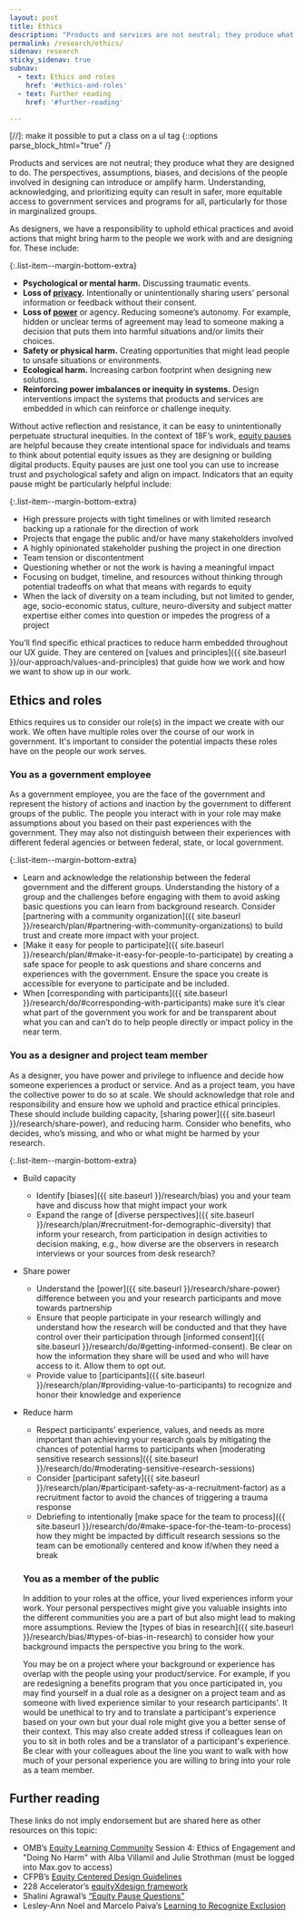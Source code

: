 ```yaml
---
layout: post
title: Ethics
description: "Products and services are not neutral; they produce what they are designed to do. The perspectives, assumptions, biases, and decisions of the people involved in designing can introduce or amplify harm."
permalink: /research/ethics/
sidenav: research
sticky_sidenav: true
subnav:
  - text: Ethics and roles
    href: '#ethics-and-roles'
  - text: Further reading
    href: '#further-reading'

---
```

[//]: make it possible to put a class on a ul tag
{::options parse_block_html="true" /}

Products and services are not neutral; they produce what they are designed to do. The perspectives, assumptions, biases, and decisions of the people involved in designing can introduce or amplify harm. Understanding, acknowledging, and prioritizing equity can result in safer, more equitable access to government services and programs for all, particularly for those in marginalized groups. 

As designers, we have a responsibility to uphold ethical practices and avoid actions that might bring harm to the people we work with and are designing for. These include:

{:.list-item--margin-bottom-extra}
- **Psychological or mental harm.** Discussing traumatic events. 
- **Loss of [privacy]({{site.baseurl}}/research/privacy).** Intentionally or unintentionally sharing users’ personal information or feedback without their consent.
- **Loss of [power]({{site.baseurl}}/research/share-power)** or agency. Reducing someone’s autonomy. For example, hidden or unclear terms of agreement may lead to someone making a decision that puts them into harmful situations  and/or limits their choices.
- **Safety or physical harm.** Creating opportunities that might lead people to unsafe situations or environments.
- **Ecological harm.** Increasing carbon footprint when designing new solutions.
- **Reinforcing power imbalances or inequity in systems.** Design interventions impact the systems that products and services are embedded in which can reinforce or challenge inequity. 

Without active reflection and resistance, it can be easy to unintentionally perpetuate structural inequities. In the context of 18F’s work, [equity pauses](https://docs.google.com/document/d/1yCmrmijLeaa-xEtONNiLl8ape_cVi5CNXEEjqNHtOSA/edit?usp=drive_open&ouid=111004353698591399158)  are helpful because they create intentional space for individuals and teams to think about potential equity issues as they are designing or building digital products. Equity pauses are just one tool you can use to increase trust and psychological safety and align on impact. Indicators that an equity pause might be particularly helpful include:

{:.list-item--margin-bottom-extra}
- High pressure projects with tight timelines or with limited research backing up a rationale for the direction of work
- Projects that engage the public and/or have many stakeholders involved 
- A highly opinionated stakeholder pushing the project in one direction
- Team tension or discontentment
- Questioning whether or not the work is having a meaningful impact
- Focusing on budget, timeline, and resources without thinking through potential tradeoffs on what that means with regards to equity
- When the lack of diversity on a team including, but not limited to gender, age, socio-economic status, culture, neuro-diversity and subject matter expertise either comes into question or impedes the progress of a project

You’ll find specific ethical practices to reduce harm embedded throughout our UX guide. They are centered on  [values and principles]({{ site.baseurl }}/our-approach/values-and-principles) that guide how we work and how we want to show up in our work. 

## Ethics and roles 

Ethics requires us to consider our role(s) in the impact we create with our work. We often have multiple roles over the course of our work in government. It's important to consider the potential impacts these roles have on the people our work serves.  

### You as a government employee

As a government employee, you are the face of the government and represent the history of actions and inaction by the government to different groups of the public. The people you interact with in your role may make assumptions about you based on their past experiences with the government. They may also not distinguish between their experiences with different federal agencies or between federal, state, or local government. 

{:.list-item--margin-bottom-extra}
- Learn and acknowledge the relationship between the federal government and the different groups. Understanding the history of a group and the challenges before engaging with them to avoid asking basic questions you can learn from background research. Consider [partnering with a community organization]({{ site.baseurl }}/research/plan/#partnering-with-community-organizations) to build trust and create more impact with your project.
- [Make it easy for people to participate]({{ site.baseurl }}/research/plan/#make-it-easy-for-people-to-participate) by creating a safe space for people to ask questions and share concerns and experiences with the government. Ensure the space you create is accessible for everyone to participate and be included.
- When [corresponding with participants]({{ site.baseurl }}/research/do/#corresponding-with-participants) make sure it’s clear what part of the government you work for and be transparent about what you can and can’t do to help people directly or impact policy in the near term.

### You as a designer and project team member

As a designer, you have power and privilege to influence and decide how someone experiences a product or service. And as a project team, you have the collective power to do so at scale. We should acknowledge that role and responsibility and ensure how we uphold and practice ethical principles. These should include building capacity, [sharing power]({{ site.baseurl }}/research/share-power), and reducing harm. Consider who benefits, who decides, who’s missing, and who or what might be harmed by your research. 

{:.list-item--margin-bottom-extra}
- Build capacity 
  - Identify [biases]({{ site.baseurl }}/research/bias) you and your team have and discuss how that might impact your work
  - Expand the range of [diverse perspectives]({{ site.baseurl }}/research/plan/#recruitment-for-demographic-diversity) that inform your research, from participation in design activities to decision making, e.g., how diverse are the observers in research interviews or your sources from desk research?

- Share power
  - Understand the [power]({{ site.baseurl }}/research/share-power) difference between you and your research participants and move towards partnership 
  - Ensure that people participate in your research willingly and understand how the research will be conducted and that they have control over their participation through [informed consent]({{ site.baseurl }}/research/do/#getting-informed-consent). Be clear on how the information they share will be used and who will have access to it. Allow them to opt out.
  - Provide value to [participants]({{ site.baseurl }}/research/plan/#providing-value-to-participants) to recognize and honor  their knowledge and experience
- Reduce harm
  - Respect participants’ experience, values, and needs as more important than achieving your research goals by mitigating the chances of potential harms to participants when [moderating sensitive research sessions]({{ site.baseurl }}/research/do/#moderating-sensitive-research-sessions)
  - Consider [participant safety]({{ site.baseurl }}/research/plan/#participant-safety-as-a-recruitment-factor) as a recruitment factor to avoid the chances of triggering a trauma response
  - Debriefing to intentionally [make space for the team to process]({{ site.baseurl }}/research/do/#make-space-for-the-team-to-process) how they might be impacted by difficult research sessions so the team can be emotionally centered and know if/when they need a break

  ### You as a member of the public

  In addition to your roles at the office, your lived experiences inform your work. Your personal perspectives might give you valuable insights into the different communities you are a part of but also might lead to making more assumptions. Review the [types of bias in research]({{ site.baseurl }}/research/bias/#types-of-bias-in-research) to consider how your background impacts the perspective you bring to the work.

  You may be on a project where your background or experience has overlap with the people using your product/service. For example, if you are redesigning a benefits program that you once participated in, you may find yourself in a dual role as a designer on a project team and as someone with lived experience similar to your research participants'. It would be unethical to try and to translate a participant's experience based on your own but your dual role might give you a better sense of their context. This may also create added stress if colleagues lean on you to sit in both roles and be a translator of a participant's experience. Be clear with your colleagues about the line you want to walk with how much of your personal experience you are willing to bring into your role as a team member.  

## Further reading 

These links do not imply endorsement but are shared here as other resources on this topic:

- OMB’s [Equity Learning Community](https://community.max.gov/display/OMBExternal/Equity+Events+Recordings+and+Content) Session 4: Ethics of Engagement and "Doing No Harm" with Alba Villamil and Julie Strothman (must be logged into Max.gov to access) 
- CFPB’s [Equity Centered Design Guidelines](https://cfpb.github.io/design-system/guidelines/overview) 
- 228 Accelerator’s [equityXdesign framework](https://static1.squarespace.com/static/5e84f10a4ce9cb4742f5e0d5/t/5ec3fe2bbcfabb28349ba9af/1589902892717/equityXdesign+11.14.16.pdf)
- Shalini Agrawal’s [“Equity Pause Questions”](https://www.publicdesignforequity.org/resources/2020/5/25/equity-pause-questions-H71mB)
- Lesley-Ann Noel and Marcelo Paiva’s [Learning to Recognize Exclusion](https://uxpajournal.org/learning-recognize-exclusion/)
